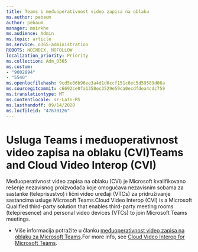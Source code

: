 ```yaml
---
title: Teams i međuoperativnost video zapisa na oblaku
ms.author: pebaum
author: pebaum
manager: mnirkhe
ms.audience: Admin
ms.topic: article
ms.service: o365-administration
ROBOTS: NOINDEX, NOFOLLOW
localization_priority: Priority
ms.collection: Adm_O365
ms.custom:
- "9002894"
- "5540"
ms.openlocfilehash: 9cd5e06b96ee3a4d1d6ccf151c6ec5d59589d06a
ms.sourcegitcommit: c6692ce0fa1358ec3529e59ca0ecdfdea4cdc759
ms.translationtype: MT
ms.contentlocale: sr-Latn-RS
ms.lasthandoff: 09/14/2020
ms.locfileid: "47670126"
---
```

# <a name="teams-and-cloud-video-interop-cvi"></a><span data-ttu-id="8d417-102">Usluga Teams i međuoperativnost video zapisa na oblaku (CVI)</span><span class="sxs-lookup"><span data-stu-id="8d417-102">Teams and Cloud Video Interop (CVI)</span></span>

<span data-ttu-id="8d417-103">Međuoperativnost video zapisa na oblaku (CVI) je Microsoft kvalifikovano rešenje nezavisnog proizvođača koje omogućava nezavisnim sobama za sastanke (teleprisustvo) i lični video uređaji (VTCs) za pridruživanje sastancima usluge Microsoft Teams.</span><span class="sxs-lookup"><span data-stu-id="8d417-103">Cloud Video Interop (CVI) is a Microsoft Qualified third-party solution that enables third-party meeting rooms (telepresence) and personal video devices (VTCs) to join Microsoft Teams meetings.</span></span>

- <span data-ttu-id="8d417-104">Više informacija potražite u članku [međuoperativnost video zapisa na oblaku za Microsoft Teams](https://docs.microsoft.com/microsoftteams/cloud-video-interop).</span><span class="sxs-lookup"><span data-stu-id="8d417-104">For more info, see [Cloud Video Interop for Microsoft Teams](https://docs.microsoft.com/microsoftteams/cloud-video-interop).</span></span>

